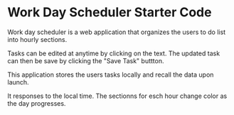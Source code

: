 # Work Day Scheduler Starter Code

Work day scheduler is a web application that organizes the users to do list into hourly sections.

Tasks can be edited at anytime by clicking on the text. The updated task can then be save by clicking the "Save Task" buttton.

This application stores the users tasks locally and recall the data upon launch.

It responses to the local time. The sectionns for esch hour change color as the day progresses.